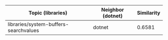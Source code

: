 | Topic (libraries) | Neighbor (dotnet) | Similarity |
|-------------|-------------------|------------|
| libraries/system-buffers-searchvalues | dotnet | 0.6581 |
